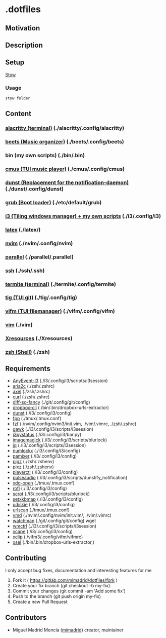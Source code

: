 # .dotfiles

<!-- picture here alacritty, nvim, tmux -->

## Motivation

<!-- Personal dotfiles -->

## Description

## Setup

[Stow](https://www.gnu.org/software/stow/)

### Usage

`stow folder`

## Content

### [alacritty (terminal)](https://github.com/jwilm/alacritty) (./alacritty/.config/alacritty)

### [beets (Music organizer)](http://beets.io/) (./beets/.config/beets)

### bin (my own scripts) (./bin/.bin)

### [cmus (TUI music player)](https://cmus.github.io/) (./cmus/.config/cmus)

### [dunst (Replacement for the notification-daemon)](https://dunst-project.org/) (./dunst/.config/dunst)

### [grub (Boot loader)](https://www.gnu.org/software/grub/) (./etc/default/grub)

### [i3 (Tiling windows manager) + my own scripts](https://i3wm.org/) (./i3/.config/i3)

### [latex](https://www.latex-project.org/) (./latex/)

### [nvim](./nvim/.config/nvim3/init.vim) (./nvim/.config/nvim)

### [parallel](https://www.gnu.org/software/parallel/) (./parallel/.parallel)

### [ssh](https://www.openssh.com/) (./ssh/.ssh)

### [termite (terminal)](https://github.com/thestinger/termite) (./termite/.config/termite)

### [tig (TUI git)](https://jonas.github.io/tig/) (./tig/.config/tig)

### [vifm (TUI filemanager)](https://vifm.info/) (./vifm/.config/vifm)

### [vim](https://www.vim.org/) (./vim)

### [Xresources](https://wiki.archlinux.org/index.php/x_resources) (./Xresources)

### [zsh (Shell)](http://www.zsh.org/) (./zsh)

## Requirements
- [AnyEvent-I3](https://github.com/i3/i3/tree/next/AnyEvent-I3) (./i3/.config/i3/scripts/i3session)
- [aria2c](https://github.com/aria2/aria2) (./zsh/.zshrc)
- [axel](https://github.com/axel-download-accelerator/axel) (./zsh/.zshrc)
- [curl](https://github.com/curl/curl) (./zsh/.zshrc)
- [diff-so-fancy](https://github.com/so-fancy/diff-so-fancy) (./git/.config/git/config)
- [dropbox-cli](https://www.dropbox.com/) (./bin/.bin/dropbox-urls-extractor)
- [dunst](https://dunst-project.org/) (./i3/.config/i3/config)
- [fpp](http://facebook.github.io/PathPicker/) (./tmux/.tmux.conf)
- [fzf](https://github.com/junegunn/fzf) (./nvim/.config/nvim3/init.vim, ./vim/.vimrc, ./zsh/.zshrc)
- [gawk](https://www.gnu.org/software/gawk/) (./i3/.config/i3/scripts/i3session)
- [i3pystatus](https://github.com/enkore/i3pystatus) (./i3/.config/i3/bar.py)
- [imagemagick](https://www.imagemagick.org/script/index.php) (./i3/.config/i3/scripts/blurlock)
- [jq](https://stedolan.github.io/jq/) (./i3/.config/i3/scripts/i3session)
- [numlockx](https://wiki.archlinux.org/index.php/Activating_Numlock_on_Bootup) (./i3/.config/i3/config)
- [pamixer](https://github.com/cdemoulins/pamixer) (./i3/.config/i3/config)
- [pigz](https://zlib.net/pigz/) (./zsh/.zshenv)
- [pixz](https://github.com/vasi/pixz) (./zsh/.zshenv)
- [playerctl](https://github.com/acrisci/playerctl) (./i3/.config/i3/config)
- [pulseaudio](https://github.com/acrisci/playerctl) (./i3/.config/i3/scripts/dunstify_notification)
- [xdg-open](https://www.freedesktop.org/wiki/Software/xdg-utils/) (./tmux/.tmux.conf)
- [rofi](https://github.com/DaveDavenport/rofi) (./i3/.config/i3/config)
- [scrot](http://scrot.sourcearchive.com/) (./i3/.config/i3/scripts/blurlock)
- [setxkbmap](https://www.x.org/archive/X11R7.5/doc/man/man1/setxkbmap.1.html) (./i3/.config/i3/config)
- [udiskie](https://github.com/coldfix/udiskie) (./i3/.config/i3/config)
- [urlscan](https://github.com/firecat53/urlscan) (./tmux/.tmux.conf)
- [vmd](https://github.com/yoshuawuyts/vmd) (./nvim/.config/nvim/init.vim/, ./vim/.vimrc)
- [watchman](https://facebook.github.io/watchman/) (./git/.config/git/config)
    wget
- [wmctrl](http://tripie.sweb.cz/utils/wmctrl/) (./i3/.config/i3/scripts/i3session)
- [xcape](https://github.com/alols/xcape) (./i3/.config/i3/config)
- [xclip](https://github.com/astrand/xclip) (./vifm3/.config/vifm/vifmrc)
- [xsel](http://www.vergenet.net/~conrad/software/xsel/) (./bin/.bin/dropbox-urls-extractor,)

## Contributing

I only accept bug fixes, documentation and interesting features for me

1. Fork it ( <https://gitlab.com/mimadrid/dotfiles/fork> )
1. Create your fix branch (git checkout -b my-fix)
1. Commit your changes (git commit -am 'Add some fix')
1. Push to the branch (git push origin my-fix)
1. Create a new Pull Request

## Contributors

- Miguel Madrid Mencía ([mimadrid](https://github.com/mimadrid)) creator, maintainer

